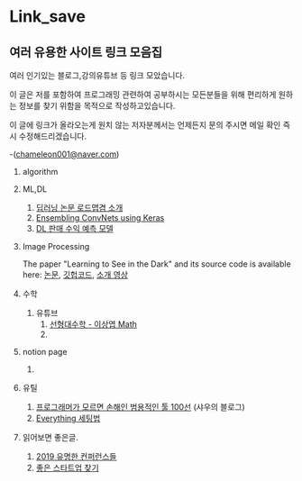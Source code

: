 # Link_save

## 여러 유용한 사이트 링크 모음집

여러 인기있는 블로그,강의유튜브 등 링크 모았습니다.

이 글은 저를 포함하여 프로그래밍 관련하여 공부하시는 모든분들을 위해 편리하게 원하는 정보를 찾기 위함을 목적으로 작성하고있습니다.





이 글에 링크가 올라오는게 원치 않는 저자분께서는 언제든지 문의 주시면 메일 확인 즉시 수정해드리겠습니다.

-(chameleon001@naver.com)



1. algorithm

2. ML,DL

   1. [딥러닝 논문 로드맵겸 소개](https://github.com/floodsung/Deep-Learning-Papers-Reading-Roadmap)
   2. [Ensembling ConvNets using Keras](https://towardsdatascience.com/ensembling-convnets-using-keras-237d429157eb)
   3. [DL 판매 수익 예측 모델](https://m.blog.naver.com/PostView.nhn?blogId=dnjswns2280&logNo=221736768063&navType=tl)

3. Image Processing

   The paper "Learning to See in the Dark" and its source code is available here:
   [논문](http://cchen156.web.engr.illinois.edu/paper/18CVPR_SID.pdf), [깃헙코드](https://github.com/cchen156/Learning-to-See-in-the-Dark), [소개 영상](https://www.youtube.com/watch?v=bcZFQ3f26pA)

4. 수학

   1. 유튜브
      1. [선형대수학 - 이상엽 Math](https://www.youtube.com/watch?v=525w2Zqh13M&list=PL127T2Zu76FuVMq1UQnZv9SG-GFIdZfLg)
      2. 

5. notion page

   1. 

6. 유틸

   1.  [프로그래머가 모르면 손해인 범용적인 툴 100선](https://tkdwnsdkk.tistory.com/101) (샤우의 블로그) 
   2.  [Everything 세팅법](https://jimnong.tistory.com/710)

7. 읽어보면 좋은글. 

   1. [2019 유명한 컨퍼런스들](https://www.44bits.io/ko/post/replay-2019-korea-tech-development-conferences#%EB%8D%B0%EB%B7%B0-2019deview)
   1. [좋은 스타트업 찾기 ](https://brunch.co.kr/@nashorn74/44)

